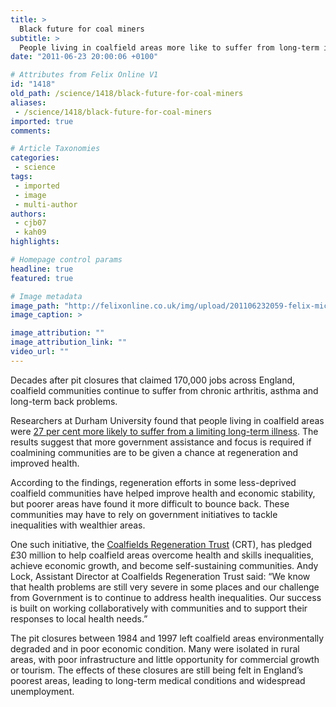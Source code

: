 ```yaml
---
title: >
  Black future for coal miners
subtitle: >
  People living in coalfield areas more like to suffer from long-term illnesses
date: "2011-06-23 20:00:06 +0100"

# Attributes from Felix Online V1
id: "1418"
old_path: /science/1418/black-future-for-coal-miners
aliases:
 - /science/1418/black-future-for-coal-miners
imported: true
comments:

# Article Taxonomies
categories:
 - science
tags:
 - imported
 - image
 - multi-author
authors:
 - cjb07
 - kah09
highlights:

# Homepage control params
headline: true
featured: true

# Image metadata
image_path: "http://felixonline.co.uk/img/upload/201106232059-felix-mick%20on%20sylvester.jpg"
image_caption: >

image_attribution: ""
image_attribution_link: ""
video_url: ""
---
```


Decades after pit closures that claimed 170,000 jobs across England, coalfield communities continue to suffer from chronic arthritis, asthma and long-term back problems.

Researchers at Durham University found that people living in coalfield areas were [27 per cent more likely to suffer from a limiting long-term illness](http://www.dur.ac.uk/somuchmore/regional_news/?itemno=12059). The results suggest that more government assistance and focus is required if coalmining communities are to be given a chance at regeneration and improved health.

According to the findings, regeneration efforts in some less-deprived coalfield communities have helped improve health and economic stability, but poorer areas have found it more difficult to bounce back. These communities may have to rely on government initiatives to tackle inequalities with wealthier areas.

One such initiative, the [Coalfields Regeneration Trust](http://www.coalfields-regen.org.uk/) (CRT), has pledged £30 million to help coalfield areas overcome health and skills inequalities, achieve economic growth, and become self-sustaining communities. Andy Lock, Assistant Director at Coalfields Regeneration Trust said: “We know that health problems are still very severe in some places and our challenge from Government is to continue to address health inequalities. Our success is built on working collaboratively with communities and to support their responses to local health needs.”

The pit closures between 1984 and 1997 left coalfield areas environmentally degraded and in poor economic condition. Many were isolated in rural areas, with poor infrastructure and little opportunity for commercial growth or tourism. The effects of these closures are still being felt in England’s poorest areas, leading to long-term medical conditions and widespread unemployment.
